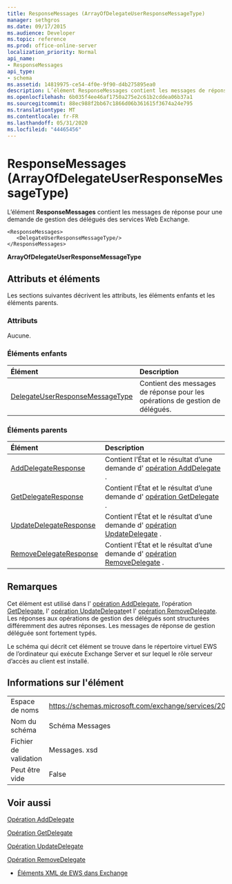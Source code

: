 ```yaml
---
title: ResponseMessages (ArrayOfDelegateUserResponseMessageType)
manager: sethgros
ms.date: 09/17/2015
ms.audience: Developer
ms.topic: reference
ms.prod: office-online-server
localization_priority: Normal
api_name:
- ResponseMessages
api_type:
- schema
ms.assetid: 14819975-ce54-4f0e-9f90-d4b275895ea0
description: L’élément ResponseMessages contient les messages de réponse pour une demande de gestion des délégués des services Web Exchange.
ms.openlocfilehash: 6b035f4ee46af1750a275e2c61b2cddea06b37a1
ms.sourcegitcommit: 88ec988f2bb67c1866d06b361615f3674a24e795
ms.translationtype: MT
ms.contentlocale: fr-FR
ms.lasthandoff: 05/31/2020
ms.locfileid: "44465456"
---
```

# <a name="responsemessages-arrayofdelegateuserresponsemessagetype"></a>ResponseMessages (ArrayOfDelegateUserResponseMessageType)

L’élément **ResponseMessages** contient les messages de réponse pour une demande de gestion des délégués des services Web Exchange. 
  
```
<ResponseMessages>
   <DelegateUserResponseMessageType/>
</ResponseMessages>
```

 **ArrayOfDelegateUserResponseMessageType**
## <a name="attributes-and-elements"></a>Attributs et éléments

Les sections suivantes décrivent les attributs, les éléments enfants et les éléments parents.
  
### <a name="attributes"></a>Attributs

Aucune.
  
### <a name="child-elements"></a>Éléments enfants

|**Élément**|**Description**|
|:-----|:-----|
|[DelegateUserResponseMessageType](delegateuserresponsemessagetype.md) <br/> |Contient des messages de réponse pour les opérations de gestion de délégués.  <br/> |
   
### <a name="parent-elements"></a>Éléments parents

|**Élément**|**Description**|
|:-----|:-----|
|[AddDelegateResponse](adddelegateresponse.md) <br/> |Contient l’État et le résultat d’une demande d' [opération AddDelegate](adddelegate-operation.md) .  <br/> |
|[GetDelegateResponse](getdelegateresponse.md) <br/> |Contient l’État et le résultat d’une demande d' [opération GetDelegate](getdelegate-operation.md) .  <br/> |
|[UpdateDelegateResponse](updatedelegateresponse.md) <br/> |Contient l’État et le résultat d’une demande d' [opération UpdateDelegate](updatedelegate-operation.md) .  <br/> |
|[RemoveDelegateResponse](removedelegateresponse.md) <br/> |Contient l’État et le résultat d’une demande d' [opération RemoveDelegate](removedelegate-operation.md) .  <br/> |
   
## <a name="remarks"></a>Remarques

Cet élément est utilisé dans l' [opération AddDelegate](adddelegate-operation.md), l’opération [GetDelegate](getdelegate-operation.md), l' [opération UpdateDelegate](updatedelegate-operation.md)et l' [opération RemoveDelegate](removedelegate-operation.md). Les réponses aux opérations de gestion des délégués sont structurées différemment des autres réponses. Les messages de réponse de gestion déléguée sont fortement typés.
  
Le schéma qui décrit cet élément se trouve dans le répertoire virtuel EWS de l’ordinateur qui exécute Exchange Server et sur lequel le rôle serveur d’accès au client est installé.
  
## <a name="element-information"></a>Informations sur l'élément

|||
|:-----|:-----|
|Espace de noms  <br/> |https://schemas.microsoft.com/exchange/services/2006/messages  <br/> |
|Nom du schéma  <br/> |Schéma Messages  <br/> |
|Fichier de validation  <br/> |Messages. xsd  <br/> |
|Peut être vide  <br/> |False  <br/> |
   
## <a name="see-also"></a>Voir aussi



[Opération AddDelegate](adddelegate-operation.md)
  
[Opération GetDelegate](getdelegate-operation.md)
  
[Opération UpdateDelegate](updatedelegate-operation.md)
  
[Opération RemoveDelegate](removedelegate-operation.md)


- [Éléments XML de EWS dans Exchange](ews-xml-elements-in-exchange.md)

